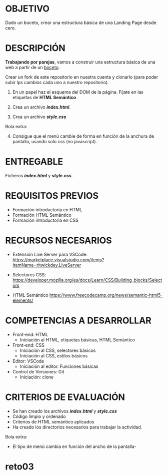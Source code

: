 OBJETIVO
=========

Dado un boceto, crear una estructura básica de una Landing Page desde cero.


DESCRIPCIÓN
===========

**Trabajando por parejas**, vamos a construir una estructura básica de una web a partir de un [boceto](boceto.png).

Crear un fork de este repositorio en nuestra cuenta y clonarlo (para poder subir lps cambios cada uno a nuestro repositorio).


1. En un papel haz el esquema del DOM de la página. Fíjate en las etiquetas de **HTML Semántico**

2. Crea un archivo ***index.html***.

3. Crea un archivo ***style.css***

Bola extra:

4. Consigue que el menú cambie de forma en función de la anchura de pantalla, usando solo css (no javascript).


ENTREGABLE
==========

Ficheros ***index.html*** y ***style.css***.


REQUISITOS PREVIOS
=====================

- Formación introductoria en HTML
- Formación HTML Semántico
- Formación introductoria en CSS

RECURSOS NECESARIOS
===================

- Extensión Live Server para VSCode:
https://marketplace.visualstudio.com/items?itemName=ritwickdey.LiveServer

- Selectores CSS:
https://developer.mozilla.org/es/docs/Learn/CSS/Building_blocks/Selectors

- HTML Semántico https://www.freecodecamp.org/news/semantic-html5-elements/

COMPETENCIAS A DESARROLLAR
==========================

- Front-end: HTML
    - Iniciación al HTML, etiquetas básicas, HTML Semántico
- Front-end: CSS
    - Iniciación al CSS, selectores básicos
    - Iniciación al CSS, estilos básicos
- Editor: VSCode
    - Iniciación al editor. Funciones básicas
- Control de Versiones: Git
    - Iniciación: clone

CRITERIOS DE EVALUACIÓN
=======================

- Se han creado los archivos ***index.html*** y ***style.css***
- Código limpio y ordenado
- Criterios de HTML semántico aplicados
- Ha creado los directorios necesarios para trabajar la actividad.

Bola extra:
 - El tipo de menú cambia en función del ancho de la pantalla-
# reto03
